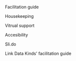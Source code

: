 Facilitation guide

Housekeeping 

Vitrual support

Accesibility 

Sli.do 

Link Data Kinds' facilitation guide 
